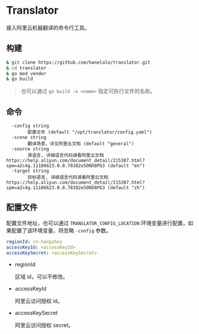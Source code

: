 # Translator

接入阿里云机器翻译的命令行工具。

## 构建
```bash
& git clone https://github.com/hanelalo/translator.git
& cd translator
& go mod vendor
& go build
```
> 也可以通过 `go build -o <name>` 指定可执行文件的名称。
## 命令
```
  -config string
    	配置文件 (default "/opt/translator/config.yaml")
  -scene string
    	翻译场景，详见阿里云文档 (default "general")
  -source string
    	源语言, 详细语言代码请看阿里云文档 https://help.aliyun.com/document_detail/215387.html?spm=a2c4g.11186623.0.0.78382e50NX8PG3 (default "en")
  -target string
    	目标语言, 详细语言代码请看阿里云文档 https://help.aliyun.com/document_detail/215387.html?spm=a2c4g.11186623.0.0.78382e50NX8PG3 (default "zh")
```
## 配置文件
配置文件地址，也可以通过 `TRANSLATOR_CONFIG_LOCATION` 环境变量进行配置，如果配置了该环境变量，将忽略 `-config` 参数。

```yaml
regionId: cn-hangzhou
accessKeyId: <accessKeyId>
accessKeySecret: <accessKeySecret>
```
* regionId 
  
  区域 id，可以不修改。

* accessKeyId 
  
  阿里云访问授权 id。

* accessKeySecret 
  
  阿里云访问授权 secret。